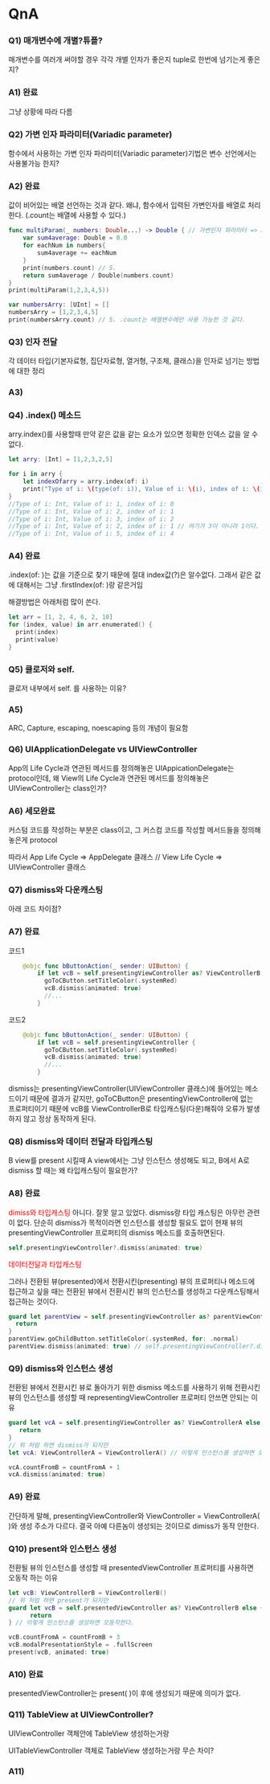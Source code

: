 # QnA

### Q1) 매개변수에 개별?튜플?

매개변수를 여러개 써야할 경우 각각 개별 인자가 좋은지 tuple로 한번에 넘기는게 좋은지?

### A1) 완료

그냥 상황에 따라 다름



### Q2) 가변 인자 파라미터(Variadic parameter)

함수에서 사용하는 가변 인자 파라미터(Variadic parameter)기법은 변수 선언에서는 사용불가능 한지?

### A2) 완료

값이 비어있는 배열 선언하는 것과 같다. 왜냐, 함수에서 입력된 가변인자를 배열로 처리한다. (.count는 배열에 사용할 수 있다.)

```swift
func multiParam(_ numbers: Double...) -> Double { // 가변인자 파라미터 => Double...
    var sum4average: Double = 0.0
    for eachNum in numbers{
        sum4average += eachNum
    }
    print(numbers.count) // 5. 
    return sum4average / Double(numbers.count)
}
print(multiParam(1,2,3,4,5))

var numbersArry: [UInt] = []
numbersArry = [1,2,3,4,5]
print(numbersArry.count) // 5. .count는 배열변수에만 사용 가능한 것 같다.
```



### Q3) 인자 전달

각 데이터 타입(기본자료형, 집단자료형, 열거형, 구조체, 클래스)을 인자로 넘기는 방법에 대한 정리

### A3) 



### Q4) .index() 메소드

arry.index()를 사용할때 만약 같은 값을 같는 요소가 있으면 정확한 인덱스 값을 알 수 없다.

```swift
let arry: [Int] = [1,2,3,2,5]

for i in arry {
    let indexOfarry = arry.index(of: i)
    print("Type of i: \(type(of: i)), Value of i: \(i), index of i: \(indexOfarry!)")
}
//Type of i: Int, Value of i: 1, index of i: 0
//Type of i: Int, Value of i: 2, index of i: 1
//Type of i: Int, Value of i: 3, index of i: 2
//Type of i: Int, Value of i: 2, index of i: 1 // 여기가 3이 아니라 1이다.
//Type of i: Int, Value of i: 5, index of i: 4
```

### A4) 완료

.index(of: )는 값을 기준으로 찾기 때문에 절대 index값(?)은 알수없다. 그래서 같은 값에 대해서는 그냥 .firstIndex(of: )랑 같은거임

해결방법은 아래처럼 많이 쓴다.

```swift
let arr = [1, 2, 4, 6, 2, 10]
for (index, value) in arr.enumerated() {
  print(index)
  print(value)
}
```



### Q5) 클로저와 self.

클로저 내부에서 self. 를 사용하는 이유?

### A5) 

ARC, Capture, escaping, noescaping 등의 개념이 필요함



### Q6) UIApplicationDelegate vs UIViewController

App의 Life Cycle과 연관된 메서드를 정의해놓은 UIAppicationDelegate는 protocol인데, 왜 View의 Life Cycle과 연관된 메서드를 정의해놓은 UIViewController는 class인가?

### A6) 세모완료

커스텀 코드를 작성하는 부분은 class이고, 그 커스컴 코드를 작성할 메서드들을 정의해놓은게 protocol

따라서 App Life Cycle => AppDelegate 클래스 // View Life Cycle => UIViewController 클래스



### Q7) dismiss와 다운캐스팅

아래 코드 차이점?

### A7) 완료

코드1

```swift
    @objc func bButtonAction(_ sender: UIButton) {
        if let vcB = self.presentingViewController as? ViewControllerB {
          goToCButton.setTitleColor(.systemRed)
          vcB.dismiss(animated: true)
          //...
        }
```

코드2

```swift
    @objc func bButtonAction(_ sender: UIButton) {
        if let vcB = self.presentingViewController {
          goToCButton.setTitleColor(.systemRed)
          vcB.dismiss(animated: true)
          //...
        }
```

dismiss는 presentingViewController(UIViewController 클래스)에 들어있는 메소드이기 때문에 결과가 같지만, goToCButton은 presentingViewController에 없는 프로퍼티이기 때문에 vcB를 ViewControllerB로 타입캐스팅(다운)해줘야 오류가 발생하지 않고 정상 동작하게 된다.



### Q8) dismiss와 데이터 전달과 타입캐스팅

B view를 present 시킬때 A view에서는 그냥 인스턴스 생성해도 되고, B에서 A로 dismiss 할 때는 왜 타입캐스팅이 필요한가?

### A8) 완료

<span style="color: red;">dimiss와 타입캐스팅</span>
아니다. 잘못 알고 있었다. dismiss랑 타입 캐스팅은 아무런 관련이 없다. 단순히 dismiss가 목적이라면 인스턴스를 생성할 필요도 없이 현재 뷰의 presentingViewController 프로퍼티의 dismiss 메소드를 호출하면된다.

```swift
self.presentingViewController?.dismiss(animated: true)
```

<span style="color: red;">데이터전달과 타입캐스팅</span>

그러나 전환된 뷰(presented)에서 전환시킨(presenting) 뷰의 프로퍼티나 메소드에 접근하고 싶을 때는 전환된 뷰에서 전환시킨 뷰의 인스턴스를 생성하고 다운캐스팅해서 접근하는 것이다.

```swift
guard let parentView = self.presentingViewController as? parentViewController else {
  return
}
parentView.goChildButton.setTitleColor(.systemRed, for: .normal)
parentView.dismiss(animated: true) // self.presentingViewController?.dismiss(animated: true) 해도 같은 결과
```



### Q9) dismiss와 인스턴스 생성

전환된 뷰에서 전환시킨 뷰로 돌아가기 위한 dismiss 메소드를 사용하기 위해 전환시킨 뷰의 인스턴스를 생성할 때 representingViewController 프로퍼티 안쓰면 안되는 이유

```swift
guard let vcA = self.presentingViewController as? ViewControllerA else {
   return
}
// 위 처럼 하면 dismiss가 되지만
let vcA: ViewControllerA = ViewControllerA() // 이렇게 인스턴스를 생성하면 오동작한다.

vcA.countFromB = countFromA + 1
vcA.dismiss(animated: true)
```

### A9) 완료

간단하게 말해, presentingViewController와 ViewController = ViewControllerA( )와 생성 주소가 다르다. 결국 아예 다른놈이 생성되는 것이므로 dimiss가 동작 안한다.





### Q10) present와 인스턴스 생성

전환될 뷰의 인스턴스를 생성할 때 presentedViewController 프로퍼티를 사용하면 오동작 하는 이유

```swift
let vcB: ViewControllerB = ViewControllerB()
// 위 처럼 하면 present가 되지만
guard let vcB = self.presentedViewController as? ViewControllerB else {
      return
} // 이렇게 인스턴스를 생성하면 오동작한다.

vcB.countFromA = countFromB + 3
vcB.modalPresentationStyle = .fullScreen
present(vcB, animated: true)
```

### A10) 완료

presentedViewController는 present( )이 후에 생성되기 때문에 의미가 없다.



### Q11) TableView at UIViewController?

UIViewController 객체안에 TableView 생성하는거랑

UITableViewController 객체로 TableView 생성하는거랑 무슨 차이?

### A11)